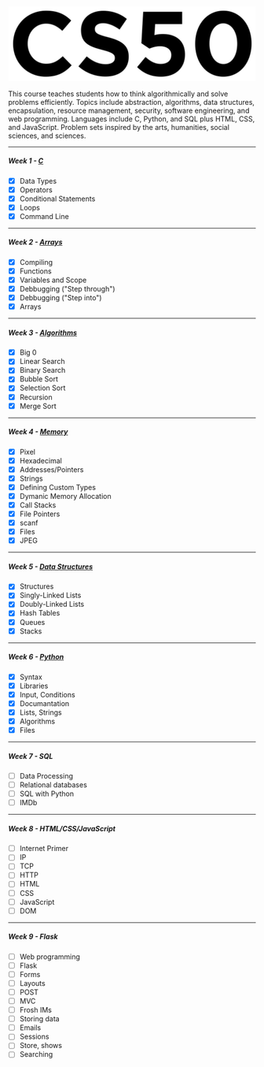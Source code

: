 ![126783990103](./image//readme/126783990103.png)

This course teaches students how to think algorithmically and solve problems efficiently. Topics include abstraction, algorithms, data structures, encapsulation, resource management, security, software engineering, and web programming. Languages include C, Python, and SQL plus HTML, CSS, and JavaScript. Problem sets inspired by the arts, humanities, social sciences, and sciences.

---

##### Week 1 - [C]()

* [X] Data Types
* [X] Operators
* [X] Conditional Statements
* [X] Loops
* [X] Command Line

---

##### Week 2 - [Arrays]()

* [X] Compiling
* [X] Functions
* [X] Variables and Scope
* [X] Debbugging ("Step through")
* [X] Debbugging ("Step into")
* [X] Arrays

---

##### Week 3 - [Algorithms]()

* [X] Big 0
* [X] Linear Search
* [X] Binary Search
* [X] Bubble Sort
* [X] Selection Sort
* [X] Recursion
* [X] Merge Sort

---

##### Week 4 - [Memory]()

* [X] Pixel
* [X] Hexadecimal
* [X] Addresses/Pointers
* [X] Strings
* [X] Defining Custom Types
* [X] Dymanic Memory Allocation
* [X] Call Stacks
* [X] File Pointers
* [X] scanf
* [X] Files
* [X] JPEG

---

##### Week 5 - [Data Structures]()

* [X] Structures
* [X] Singly-Linked Lists
* [X] Doubly-Linked Lists
* [X] Hash Tables
* [X] Queues
* [X] Stacks

---

##### Week 6 - [Python]()

* [X] Syntax
* [X] Libraries
* [X] Input, Conditions
* [X] Documantation
* [X] Lists, Strings
* [X] Algorithms
* [X] Files

---

##### Week 7 - SQL

* [ ] Data Processing
* [ ] Relational databases
* [ ] SQL with Python
* [ ] IMDb

---

##### Week 8 - HTML/CSS/JavaScript

* [ ] Internet Primer
* [ ] IP
* [ ] TCP
* [ ] HTTP
* [ ] HTML
* [ ] CSS
* [ ] JavaScript
* [ ] DOM

---

##### Week 9 - Flask

* [ ] Web programming
* [ ] Flask
* [ ] Forms
* [ ] Layouts
* [ ] POST
* [ ] MVC
* [ ] Frosh IMs
* [ ] Storing data
* [ ] Emails
* [ ] Sessions
* [ ] Store, shows
* [ ] Searching
